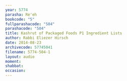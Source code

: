 ```yaml
---
year: 5774
parasha: Re'eh
bookcode: "5"
fullparashacode: "504"
parashacode: "504"
title: Kashrut of Packaged Foods P1 Ingredient Lists
author: Rabbi Eliezer Hirsch
date: 2014-08-23
archivecode: 57745041
filename: 5774-504-1
layout: audio
moment: 
shabbat: 
occasion: 
---
```

